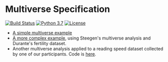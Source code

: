 # Multiverse Specification

[![Build Status](https://travis-ci.com/uwdata/multiverse-spec.svg?token=rJbb9JzhKMhFGcT7Fb6D&branch=master)](https://travis-ci.com/uwdata/multiverse-spec)
[![Python 3.7](https://img.shields.io/badge/python-3.7-blue.svg)](https://www.python.org/downloads/release/python-370/)
[![License](https://img.shields.io/badge/License-BSD%203--Clause-blue.svg)](https://opensource.org/licenses/BSD-3-Clause)

* [A simple multiverse example](
https://github.com/uwdata/multiverse-spec/blob/master/tutorial/simple.md
)
* [A more complex example](
https://github.com/uwdata/multiverse-spec/blob/master/tutorial/fertility.md
), using Steegen's multiverse analysis and 
Durante's fertility dataset.
* Another multiverse analysis applied to a reading speed dataset collected by
one of our participants. Code is [here](
https://github.com/uwdata/multiverse-spec/tree/master/example/reading
).
